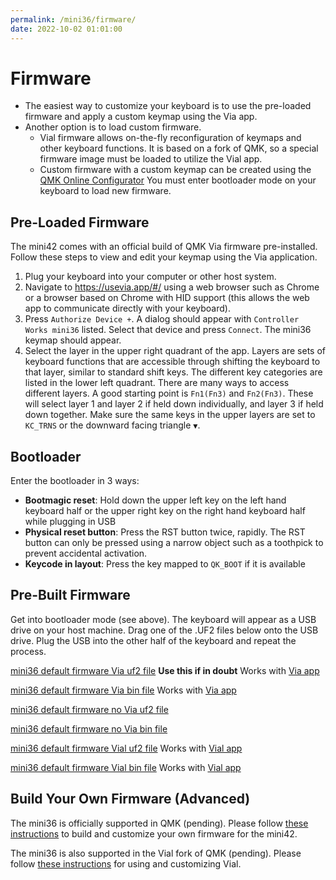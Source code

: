 ```yaml
---
permalink: /mini36/firmware/
date: 2022-10-02 01:01:00
---
```

# Firmware
* The easiest way to customize your keyboard is to use the pre-loaded firmware and apply a custom keymap using the Via app.
* Another option is to load custom firmware.
    * Vial firmware allows on-the-fly reconfiguration of keymaps and other keyboard functions. It is based on a fork of QMK, so a special firmware image must be loaded to utilize the Vial app.
    * Custom firmware with a custom keymap can be created using the [QMK Online Configurator](https://config.qmk.fm/#/) You must enter bootloader mode on your keyboard to load new firmware.

## Pre-Loaded Firmware
The mini42 comes with an official build of QMK Via firmware pre-installed. Follow these steps to view and edit your keymap using the Via application.
1. Plug your keyboard into your computer or other host system.
1. Navigate to https://usevia.app/#/ using a web browser such as Chrome or a browser based on Chrome with HID support (this allows the web app to communicate directly with your keyboard).
1. Press `Authorize Device +`. A dialog should appear with `Controller Works mini36` listed. Select that device and press `Connect`. The mini36 keymap should appear.
1. Select the layer in the upper right quadrant of the app. Layers are sets of keyboard functions that are accessible through shifting the keyboard to that layer, similar to standard shift keys. The different key categories are listed in the lower left quadrant. There are many ways to access different layers. A good starting point is `Fn1(Fn3)` and `Fn2(Fn3)`. These will select layer 1 and layer 2 if held down individually, and layer 3 if held down together. Make sure the same keys in the upper layers are set to `KC_TRNS` or the downward facing triangle `▼`.

## Bootloader
Enter the bootloader in 3 ways:
* **Bootmagic reset**: Hold down the upper left key on the left hand keyboard half or the upper right key on the right hand keyboard half while plugging in USB
* **Physical reset button**: Press the RST button twice, rapidly. The RST button can only be pressed using a narrow object such as a toothpick to prevent accidental activation.
* **Keycode in layout**: Press the key mapped to `QK_BOOT` if it is available

## Pre-Built Firmware
Get into bootloader mode (see above). The keyboard will appear as a USB drive on your host machine. Drag one of the .UF2 files below onto the USB drive. Plug the USB into the other half of the keyboard and repeat the process.

[mini36 default firmware Via uf2 file](/assets/controllerworks_mini36_via.uf2) **Use this if in doubt** Works with [Via app](https://usevia.app/#/)

[mini36 default firmware Via bin file](/assets/controllerworks_mini36_via.bin) Works with [Via app](https://usevia.app/#/)

[mini36 default firmware no Via uf2 file](/assets/controllerworks_mini36_default.uf2)

[mini36 default firmware no Via bin file](/assets/controllerworks_mini36_default.bin)

[mini36 default firmware Vial uf2 file](/assets/controllerworks_mini36_vial.uf2) Works with [Vial app](https://vial.rocks/)

[mini36 default firmware Vial bin file](/assets/controllerworks_mini36_vial.bin) Works with [Vial app](https://vial.rocks/)

## Build Your Own Firmware (Advanced)
The mini36 is officially supported in QMK (pending). Please follow [these instructions](https://docs.qmk.fm/#/newbs_getting_started) to build and customize your own firmware for the mini42.

The mini36 is also supported in the Vial fork of QMK (pending). Please follow [these instructions](https://get.vial.today/) for using and customizing Vial.